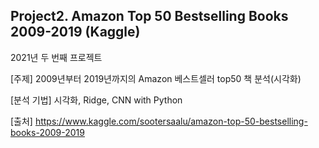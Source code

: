## Project2. Amazon Top 50 Bestselling Books 2009-2019 (Kaggle)
2021년 두 번째 프로젝트

[주제] 2009년부터 2019년까지의 Amazon 베스트셀러 top50 책 분석(시각화)

[분석 기법] 시각화, Ridge, CNN with Python

[출처] https://www.kaggle.com/sootersaalu/amazon-top-50-bestselling-books-2009-2019
